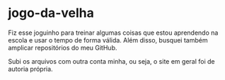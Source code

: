 # jogo-da-velha

Fiz esse joguinho para treinar algumas coisas que estou aprendendo na escola e usar o tempo de forma válida. Além disso, busquei também amplicar repositórios do meu GitHub.

Subi os arquivos com outra conta minha, ou seja, o site em geral foi de autoria própria.